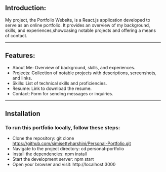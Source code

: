 ## Introduction:

My project, the Portfolio Website, is a React.js application developed to serve as an online portfolio. It provides an overview of my background, skills, and experiences,showcasing notable projects and offering a means of contact.

----------------------------------------------------------------------------------------------------------------------------------------------------------------------
## Features:


 - About Me: Overview of background, skills, and experiences.
 - Projects: Collection of notable projects with descriptions, screenshots, and links.
 - Skills: List of technical skills and proficiencies.
 - Resume: Link to download the resume.
 - Contact: Form for sending messages or inquiries.
-----------------------------------------------------------------------------------------------------------------------------------------------------------------------------------------------------------------------
## Installation

  ### To run this portfolio locally, follow these steps:

- Clone the repository: git clone https://github.com/simisettyharshini/Personal-Portfolio.git
- Navigate to the project directory: cd personal-portfolio
- Install the dependencies: npm install
- Start the development server: npm start
- Open your browser and visit: http://localhost:3000

